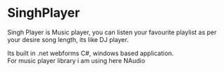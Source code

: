 # SinghPlayer
Singh Player is Music player, you can listen your favourite playlist as per your desire song length, its like DJ player.

Its built in .net webforms C#, windows based application. <br>
For music player library i am using here NAudio
